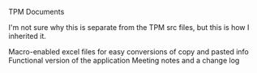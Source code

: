 TPM Documents

I'm not sure why this is separate from the TPM src files, but this is how I inherited it. 

Macro-enabled excel files for easy conversions of copy and pasted info 
Functional version of the application 
Meeting notes and a change log 